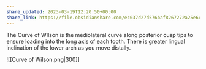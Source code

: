 ```yaml
---
share_updated: 2023-03-19T12:20:50+00:00
share_link: https://file.obsidianshare.com/ec037d27d576baf8267272a25e6ceee1.html
---
```

The Curve of WIlson is the mediolateral curve along posterior cusp tips to ensure loading into the long axis of each tooth. There is greater lingual inclination of the lower arch as you move distally.

![[Curve of Wilson.png|300]]